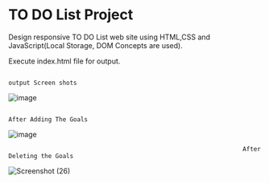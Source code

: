 # TO DO List Project
Design responsive TO DO List web site using HTML,CSS and JavaScript(Local Storage, DOM Concepts are used).

Execute index.html file for output.

                                                                        output Screen shots


![image](https://user-images.githubusercontent.com/98251620/236180794-35198512-60de-4f1c-9b0e-b902097b7cce.png)


                                                                       After Adding The Goals
                                                                       
![image](https://user-images.githubusercontent.com/98251620/236184055-8d1c3fb1-738b-40e3-9c92-9b311ccff325.png)

                                                                     After Deleting the Goals

![Screenshot (26)](https://user-images.githubusercontent.com/98251620/236184147-3d804c8f-03a1-4325-8cef-6a083779a08e.png)



